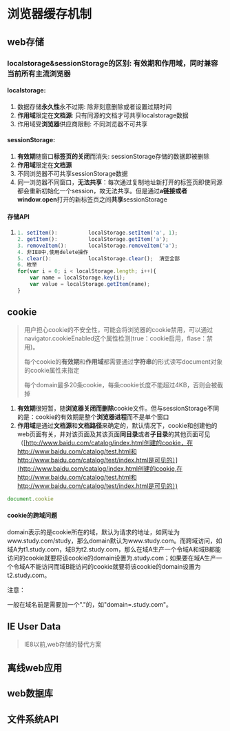 # 浏览器缓存机制

## web存储

### localstorage&sessionStorage的区别: 有效期和作用域，同时兼容当前所有主流浏览器

#### localstorage:

1. 数据存储**永久性**永不过期: 除非刻意删除或者设置过期时间
2. **作用域**限定在**文档源**: 只有同源的文档才可共享localstorage数据
3. 作用域受**浏览器**供应商限制: 不同浏览器不可共享

#### sessionStorage:

1. **有效期**随窗口**标签页的关闭**而消失: sessionStorage存储的数据即被删除
2. **作用域**限定在**文档源**
3. 不同浏览器不可共享sessionStorage数据
4. 同一浏览器不同窗口，**无法共享**：每次通过复制地址新打开的标签页即使同源都会重新初始化一个session，故无法共享。但是通过**a链接或者window.open**打开的新标签页之间**共享**sessionStorage

#### 存储API

1. ```javascript
   1. setItem():          localStorage.setItem('a', 1);
   2. getItem():          localStorage.getItem('a');
   3. removeItem():       localStorage.removeItem('a');
   4. 非IE8中,使用delete操作
   5. clear():            localStorage.clear();  清空全部
   6. 枚举
   for(var i = 0; i < localStorage.length; i++){
       var name = localStorage.key(i);
       var value = localStorage.getItem(name);
   }
   ```

## cookie

> 用户担心cookie的不安全性，可能会将浏览器的cookie禁用，可以通过navigator.cookieEnabled这个属性检测\(true：cookie启用，flase：禁用\)。
>
> 每个cookie的**有效期**和**作用域**都需要通过**字符串**的形式读写document对象的cookie属性来指定
>
> 每个domain最多20条cookie，每条cookie长度不能超过4KB，否则会被截掉

1. **有效期**很短暂，随**浏览器关闭而删除**cookie文件。但与sessionStorage不同的是：cookie的有效期是整个**浏览器进程**而不是单个窗口
2. **作用域**是通过**文档源**和**文档路径**来确定的，默认情况下，cookie和创建他的web页面有关，并对该页面及其该页面**同目录**或者**子目录**的其他页面可见（[http://www.baidu.com/catalog/index.html创建的cookie，在http://www.baidu.com/catalog/test.html和http://www.baidu.com/catalog/test/index.html是可见的）](http://www.baidu.com/catalog/index.html创建的cookie,在http://www.baidu.com/catalog/test.html和http://www.baidu.com/catalog/test/index.html是可见的）)

```js
document.cookie
```

#### cookie的跨域问题

domain表示的是cookie所在的域，默认为请求的地址，如网址为www.study.com/study，那么domain默认为www.study.com。而跨域访问，如域A为t1.study.com，域B为t2.study.com，那么在域A生产一个令域A和域B都能访问的cookie就要将该cookie的domain设置为.study.com；如果要在域A生产一个令域A不能访问而域B能访问的cookie就要将该cookie的domain设置为t2.study.com。

注意：

一般在域名前是需要加一个"."的，如"domain=.study.com"。

## IE User Data

> IE8以前,web存储的替代方案

## 离线web应用

## web数据库

## 文件系统API



